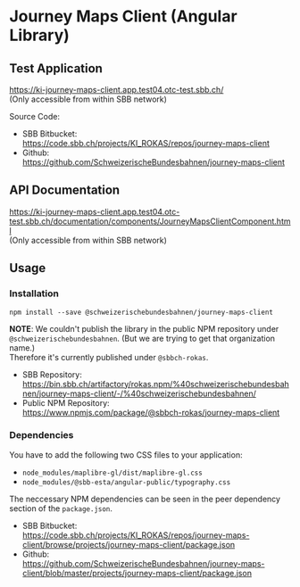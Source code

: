 # Journey Maps Client (Angular Library)

## Test Application

https://ki-journey-maps-client.app.test04.otc-test.sbb.ch/  
(Only accessible from within SBB network)

Source Code:

* SBB Bitbucket:  
  https://code.sbb.ch/projects/KI_ROKAS/repos/journey-maps-client
* Github:  
  https://github.com/SchweizerischeBundesbahnen/journey-maps-client

## API Documentation

https://ki-journey-maps-client.app.test04.otc-test.sbb.ch/documentation/components/JourneyMapsClientComponent.html  
(Only accessible from within SBB network)

## Usage

### Installation

```
npm install --save @schweizerischebundesbahnen/journey-maps-client
```

**NOTE**: We couldn't publish the library in the public NPM repository under `@schweizerischebundesbahnen`. (But we are
trying to get that organization name.)  
Therefore it's currently published under `@sbbch-rokas`.

* SBB Repository:  
  https://bin.sbb.ch/artifactory/rokas.npm/%40schweizerischebundesbahnen/journey-maps-client/-/%40schweizerischebundesbahnen/
* Public NPM Repository:  
  https://www.npmjs.com/package/@sbbch-rokas/journey-maps-client

### Dependencies

You have to add the following two CSS files to your application:

* `node_modules/maplibre-gl/dist/maplibre-gl.css`
* `node_modules/@sbb-esta/angular-public/typography.css`

The neccessary NPM dependencies can be seen in the peer dependency section of the `package.json`.

* SBB Bitbucket:  
  https://code.sbb.ch/projects/KI_ROKAS/repos/journey-maps-client/browse/projects/journey-maps-client/package.json
* Github:  
  https://github.com/SchweizerischeBundesbahnen/journey-maps-client/blob/master/projects/journey-maps-client/package.json
